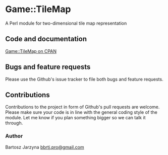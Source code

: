 # Game::TileMap
A Perl module for two-dimensional tile map representation

## Code and documentation
[Game::TileMap on CPAN](https://metacpan.org/release/Game-TileMap)

## Bugs and feature requests
Please use the Github's issue tracker to file both bugs and feature requests.

## Contributions
Contributions to the project in form of Github's pull requests are
welcome. Please make sure your code is in line with the general
coding style of the module. Let me know if you plan something
bigger so we can talk it through.

### Author
Bartosz Jarzyna <bbrtj.pro@gmail.com>

